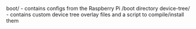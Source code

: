 
boot/ - contains configs from the Raspberry Pi /boot directory
device-tree/ - contains custom device tree overlay files and a script to compile/install them

